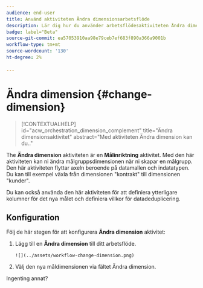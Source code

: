 ```yaml
---
audience: end-user
title: Använd aktiviteten Ändra dimensionsarbetsflöde
description: Lär dig hur du använder arbetsflödesaktiviteten Ändra dimension
badge: label="Beta"
source-git-commit: ea57053910aa98e79ceb7ef683f890a366a9001b
workflow-type: tm+mt
source-wordcount: '130'
ht-degree: 2%

---
```



# Ändra dimension {#change-dimension}

>[!CONTEXTUALHELP]
>id="acw_orchestration_dimension_complement"
>title="Ändra dimensionsaktivitet"
>abstract="Med aktiviteten Ändra dimension kan du.."

The **Ändra dimension** aktiviteten är en **Målinriktning** aktivitet. Med den här aktiviteten kan ni ändra målgruppsdimensionen när ni skapar en målgrupp. Den här aktiviteten flyttar axeln beroende på datamallen och indatatypen. Du kan till exempel växla från dimensionen &quot;kontrakt&quot; till dimensionen &quot;kunder&quot;.

Du kan också använda den här aktiviteten för att definiera ytterligare kolumner för det nya målet och definiera villkor för datadeduplicering.

## Konfiguration

Följ de här stegen för att konfigurera **Ändra dimension** aktivitet:

1. Lägg till en **Ändra dimension** till ditt arbetsflöde.

       ![](../assets/workflow-change-dimension.png)
   
1. Välj den nya måldimensionen via fältet Ändra dimension.

Ingenting annat?